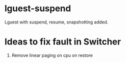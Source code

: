 lguest-suspend
==============

Lguest with suspend, resume, snapshotting added.

Ideas to fix fault in Switcher
==============================
1. Remove linear paging on cpu on restore
